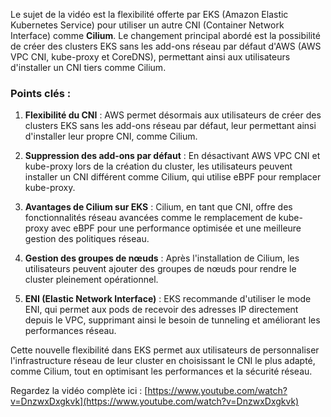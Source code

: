 Le sujet de la vidéo est la flexibilité offerte par EKS (Amazon Elastic Kubernetes Service) pour utiliser un autre CNI (Container Network Interface) comme **Cilium**. Le changement principal abordé est la possibilité de créer des clusters EKS sans les add-ons réseau par défaut d'AWS (AWS VPC CNI, kube-proxy et CoreDNS), permettant ainsi aux utilisateurs d'installer un CNI tiers comme Cilium.

### Points clés :
1. **Flexibilité du CNI** : AWS permet désormais aux utilisateurs de créer des clusters EKS sans les add-ons réseau par défaut, leur permettant ainsi d'installer leur propre CNI, comme Cilium.
   
2. **Suppression des add-ons par défaut** : En désactivant AWS VPC CNI et kube-proxy lors de la création du cluster, les utilisateurs peuvent installer un CNI différent comme Cilium, qui utilise eBPF pour remplacer kube-proxy.

3. **Avantages de Cilium sur EKS** : Cilium, en tant que CNI, offre des fonctionnalités réseau avancées comme le remplacement de kube-proxy avec eBPF pour une performance optimisée et une meilleure gestion des politiques réseau.

4. **Gestion des groupes de nœuds** : Après l'installation de Cilium, les utilisateurs peuvent ajouter des groupes de nœuds pour rendre le cluster pleinement opérationnel.

5. **ENI (Elastic Network Interface)** : EKS recommande d'utiliser le mode ENI, qui permet aux pods de recevoir des adresses IP directement depuis le VPC, supprimant ainsi le besoin de tunneling et améliorant les performances réseau.

Cette nouvelle flexibilité dans EKS permet aux utilisateurs de personnaliser l'infrastructure réseau de leur cluster en choisissant le CNI le plus adapté, comme Cilium, tout en optimisant les performances et la sécurité réseau.

Regardez la vidéo complète ici : [https://www.youtube.com/watch?v=DnzwxDxgkvk](https://www.youtube.com/watch?v=DnzwxDxgkvk)
